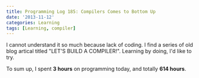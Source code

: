 ```yaml
---
title: Programming Log 185: Compilers Comes to Bottom Up
date: '2013-11-12'
categories: Learning
tags: [Learning, compiler]
---
```


I cannot understand it so much because lack of coding. I find a series of old blog artical titled "LET'S BUILD A COMPILER!". Learning by doing, I'd like to try.

To sum up, I spent **3 hours** on programming today, and totally **614 hours**.